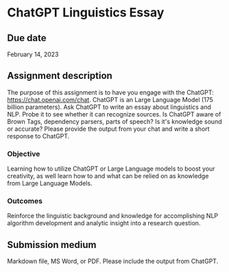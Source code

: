 # ChatGPT Linguistics Essay

## Due date

February 14, 2023

## Assignment description

The purpose of this assignment is to have you engage with the ChatGPT: https://chat.openai.com/chat. ChatGPT is an Large Language Model (175 billion parameters). Ask ChatGPT to write an essay about linguistics and NLP. Probe it to see whether it can recognize sources. Is ChatGPT aware of Brown Tags, dependency parsers, parts of speech? Is it's knowledge sound or accurate? Please provide the output from your chat and write a short response to ChatGPT. 

### Objective

Learning how to utilize ChatGPT or Large Language models to boost your creativity, as well learn how to and what can be relied on as knowledge from Large Language Models.

### Outcomes

Reinforce the linguistic background and knowledge for accomplishing NLP algorithm development and analytic insight into a research question.

## Submission medium

Markdown file, MS Word, or PDF. Please include the output from ChatGPT.